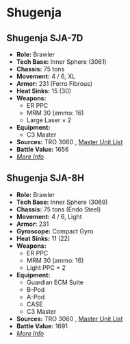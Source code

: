 # Shugenja 

## Shugenja SJA-7D 

- **Role:** Brawler 
- **Tech Base:** Inner Sphere (3061) 
- **Chassis:** 75 tons 
- **Movement:** 4 / 6, XL 
- **Armor:** 231 (Ferro Fibrous) 
- **Heat Sinks:** 15 (30) 
- **Weapons:** 
  - ER PPC 
  - MRM 30 (ammo: 16) 
  - Large Laser × 2 
- **Equipment:** 
  - C3 Master 
- **Sources:** TRO 3060 , [Master Unit List](http://masterunitlist.info/Unit/Details/2942/shugenja-sja-7d) 
- **Battle Value:** 1656 
- [*More Info*](shugenja/shugenja_sja-7d.md) 

## Shugenja SJA-8H 

- **Role:** Brawler 
- **Tech Base:** Inner Sphere (3069) 
- **Chassis:** 75 tons (Endo Steel) 
- **Movement:** 4 / 6, Light 
- **Armor:** 231 
- **Gyroscope:** Compact Gyro 
- **Heat Sinks:** 11 (22) 
- **Weapons:** 
  - ER PPC 
  - MRM 30 (ammo: 16) 
  - Light PPC × 2 
- **Equipment:** 
  - Guardian ECM Suite 
  - B-Pod 
  - A-Pod 
  - CASE 
  - C3 Master 
- **Sources:** TRO 3060 , [Master Unit List](http://masterunitlist.info/Unit/Details/2943/shugenja-sja-8h) 
- **Battle Value:** 1691 
- [*More Info*](shugenja/shugenja_sja-8h.md) 

